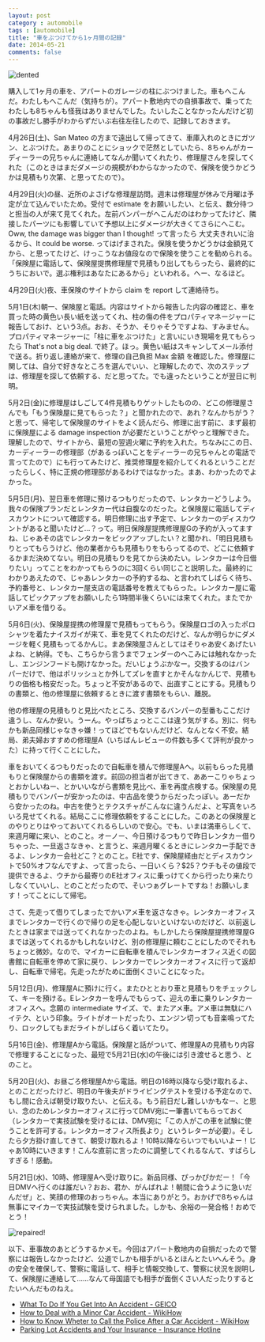 ```yaml
---
layout: post
category : automobile
tags : [automobile]
title: "車をぶつけてから1ヶ月間の記録"
date: 2014-05-21
comments: false
---
```


![dented](https://lh4.googleusercontent.com/-Bcd_ggGP3W0/U3atj7jVPII/AAAAAAACBK4/P5G7n14GxXg/w620-h465-no/IMG_20140512_130121.jpg)

購入して1ヶ月の車を、アパートのガレージの柱にぶつけました。車もへこんだ。わたしもへこんだ（気持ちが）。アパート敷地内での自損事故で、乗ってたわたしも8ちゃんも怪我はありませんでした。たいしたことなかったんだけど初の事故だし勝手がわからずだいぶ右往左往したので、記録しておきます。

4月26日(土)、San Mateo の方まで遠出して帰ってきて、車庫入れのときにガツン、とぶつけた。あまりのことにショックで茫然としていたら、8ちゃんがカーディーラーの兄ちゃんに連絡してなんか聞いてくれたり、修理屋さんを探してくれた（このときはまだダメージの規模がわからなかったので、保険を使うかどうかは見積もり次第、と思ってたので）。

4月29日(火)の昼、近所のよさげな修理屋訪問。週末は修理屋が休みで月曜は予定が立て込んでいたため。受付で estimate をお願いしたい、と伝え、数分待つと担当の人が来て見てくれた。左前バンパーがへこんだのはわかってたけど、隣接したパーツにも影響していて予想以上にダメージが大きくてさらにへこむ。Oww, the damage was bigger than I thought! って言ったら 大丈夫きれいに治るから、It could be worse. ってはげまされた。保険を使うかどうかは金額見てから、と思ってたけど、けっこうなお値段なので保険を使うことを勧められる。「保険屋に電話して、保険屋提携修理屋で見積もり出してもらったら、最終的にうちにおいで。選ぶ権利はあなたにあるから」といわれる。へー、なるほど。

4月29日(火)夜、車保険のサイトから claim を report して連絡待ち。

5月1日(木)朝一、保険屋と電話。内容はサイトから報告した内容の確認と、車を買った時の黄色い長い紙を送ってくれ、柱の傷の件をプロパティマネージャーに報告しておけ、という3点。おお、そうか、そりゃそうですよね、すみません。プロパティマネージャーに「柱に車をぶつけた」と言いにいき現場を見てもらったら That's not a big deal. で終了。ほっ。黄色い紙はスキャンしてメール添付で送る。折り返し連絡が来て、修理の自己負担 Max 金額 を確認した。修理屋に関しては、自分で好きなところを選んでいい、と理解したので、次のステップは、修理屋を探して依頼する、だと思ってた。でも違ったということが翌日に判明。

5月2日(金)に修理屋はしごして4件見積もりゲットしたものの、どこの修理屋さんでも「もう保険屋に見てもらった？」と聞かれたので、あれ？なんかちがう？と思って、帰宅して保険屋のサイトをよく読んだら、修理に出す前に、まず最初に保険屋による damage inspection が必要だということがやっと理解できた。理解したので、サイトから、最短の翌週火曜に予約を入れた。ちなみにこの日、カーディーラーの修理部（があるっぽいことをディーラーの兄ちゃんとの電話で言ってたので）にも行ってみたけど、推奨修理屋を紹介してくれるということだったらしく、特に正規の修理部があるわけではなかった。まあ、わかったのでよかった。

5月5日(月)、翌日車を修理に預けるつもりだったので、レンタカーどうしよう。我々の保険プランだとレンタカー代は自腹なのだった。と保険屋に電話してディスカウントについて確認する。明日修理に出す予定で、レンタカーのディスカウントがあると聞いたけど…？って。明日保険屋提携修理屋Gの予約が入ってますね、じゃあその店でレンタカーをピックアップしたい？と聞かれ、「明日見積もりとってもらうけど、他の業者からも見積もりをもらってるので、どこに依頼するかまだ決めてない。明日の見積もりを見てから決めたい。レンタカーは今日借りたい」ってことをわかってもらうのに3回くらい同じこと説明した。最終的にわかりあえたので、じゃあレンタカーの予約するね、と言われてしばらく待ち、予約番号と、レンタカー屋支店の電話番号を教えてもらった。レンタカー屋に電話してピックアップをお願いしたら1時間半後くらいには来てくれた。またでかいアメ車を借りる。

5月6日(火)、保険屋提携の修理屋で見積もってもらう。保険屋ロゴの入ったポロシャツを着たナイスガイが来て、車を見てくれたのだけど、なんか明らかにダメージを軽く見積もってるかんじ。まあ保険屋さんとしてはそりゃあ安くあげたいよね、と納得。でも、こちらから言うまでフェンダーのへこみには触れなかったし、エンジンフードも開けなかった。だいじょうぶかなー。交換するのはバンパーだけで、他はポリッシュとか外してズレを直すとかそんなかんじで、見積もりの価格も格安だった。ちょっと不安があるので、出直すことにする。見積もりの書類と、他の修理屋に依頼するときに渡す書類をもらい、離脱。

他の修理屋の見積もりと見比べたところ、交換するバンパーの型番もここだけ違うし、なんか安い。うーん。やっぱちょっとここは違う気がする。別に、何もかも新品同様じゃなきゃ嫌！ってほどでもないんだけど、なんとなく不安。結局、弟夫婦おすすめの修理屋A（いちばんレビューの件数も多くて評判が良かった）に持って行くことにした。

車をおいてくるつもりだったので自転車を積んで修理屋Aへ。以前もらった見積もりと保険屋からの書類を渡す。前回の担当者が出てきて、ああーこりゃちょっとおかしいねー、とかいいながら書類を見比べ、車を再度点検する。保険屋の見積もりでバンパーが安かったのは、中古品を使うからだったっぽい。あーだから安かったのね。中古を使うとテクスチャがこんなに違うんだよ、と写真をいろいろ見せてくれる。結局ここに修理依頼をすることにした。このあとの保険屋とのやりとりはやっておいてくれるらしいので安心。でも、いまは満車らしくて、来週月曜に来い、とのこと。オーノー、今日預けるつもりで昨日レンタカー借りちゃった、一旦返さなきゃ、と言うと、来週月曜くるときにレンタカー手配できるよ、レンタカー会社どこ？とのこと。E社です、保険屋経由だとディスカウントで50%オフなんですよ、って言ったら、一日いくら？$25？ウチもその値段で提供できるよ、ウチから最寄りのE社オフィスに乗っけてくから行ったり来たりしなくていいし、とのことだったので、そいつぁグレートですね！お願いします！ってことにして帰宅。

さて、先走って借りてしまったでかいアメ車を返さなきゃ。レンタカーオフィスまでレンタカーで行くので帰りの足を心配しないといけないのだけど、以前返したときは家までは送ってくれなかったのよね。もしかしたら保険屋提携修理屋Gまでは送ってくれるかもしれないけど、別の修理屋に頼むことにしたのでそれもちょっと微妙。なので、マイカーに自転車を積んでレンタカーオフィス近くの図書館に自転車を停めて家に戻り、レンタカーでレンタカーオフィスに行って返却し、自転車で帰宅。先走ったがために面倒くさいことになった。

5月12日(月)、修理屋Aに預けに行く。またひととおり車と見積もりをチェックして、キーを預ける。Eレンタカーを呼んでもらって、迎えの車に乗りレンタカーオフィスへ。念願の intermediate サイズ、で、またアメ車。アメ車は無駄にハイテク、という印象。ライトがオートだったり、エンジン切っても音楽鳴ってたり、ロックしてもまだライトがしばらく着いてたり。

5月16日(金)、修理屋Aから電話。保険屋と話がついて、修理屋Aの見積もり内容で修理することになった、最短で5月21日(水)の午後には引き渡せると思う、とのこと。

5月20日(火)、お昼ごろ修理屋Aから電話。明日の16時以降なら受け取れるよ、とのことだったけど、明日の午後夫がドライビングテストを受ける予定なので、もし間に合えば朝受け取りたい、と伝える。もう前日だし難しいかもなー、と思い、念のためレンタカーオフィスに行ってDMV宛に一筆書いてもらっておく（レンタカーで実技試験を受けるには、DMV宛に「この人がこの車を試験に使うことを許可する。レンタカーオフィス所長より」というレターが必要）。そしたら夕方掛け直してきて、朝受け取れるよ！10時以降ならいつでもいいよー！じゃあ10時にいきます！こんな直前に言ったのに調整してくれるなんて、すばらしすぎる！感動。

5月21日(水)、10時、修理屋Aへ受け取りに。新品同様、ぴっかぴかだー！「今日DMVへ行くのは誰だい？おお、君か、がんばれよ！朝間に合うように急いだんだぜ」と、笑顔の修理のおっちゃん。本当にありがとう。おかげで8ちゃんは無事にマイカーで実技試験を受けられました。しかも、余裕の一発合格！おめでとう！

![repaired!](https://lh3.googleusercontent.com/-O8KKB5zm9_w/U342KUn6zQI/AAAAAAACB_k/0TiFbxlZ21E/w620-h465-no/P1170266.JPG)

以下、車事故のあとどうするかメモ。今回はアパート敷地内の自損だったので警察には報告しなかったけど、公道でしかも相手がいるとほんとたいへんそう。身の安全を確保して、警察に電話して、相手と情報交換して、警察に状況を説明して、保険屋に連絡して……なんて母国語でも相手が面倒くさい人だったりするとたいへんだものねえ。

* [What To Do If You Get Into An Accident - GEICO](https://www.geico.com/claims/claimsprocess/after-an-accident/)
* [How to Deal with a Minor Car Accident - WikiHow](http://www.wikihow.com/Deal-With-a-Minor-Car-Accident)
* [How to Know Wheter to Call the Police After a Car Accident - WikiHow](http://www.wikihow.com/Know-Whether-to-Call-the-Police-After-a-Car-Accident)
* [Parking Lot Accidents and Your Insurance - Insurance Hotline](http://www.insurancehotline.com/parking-lot-accidents-and-your-insurance/)
